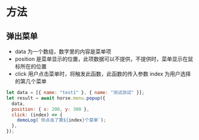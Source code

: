 # 方法

## 弹出菜单

- data 为一个数组，数字里的内容是菜单项
- position 是菜单显示的位置，此项数据可以不提供，不提供时，菜单显示在鼠标所在的位置
- click 用户点击菜单时，将触发此函数，此函数的传入参数 index 为用户选择的第几个菜单

```js
let data = [{ name: "test1" }, { name: "测试测试" }];
let result = await horse.menu.popup({
  data,
  position: { x: 200, y: 300 },
  click: (index) => {
    demoLog(`你点击了第${index}个菜单`);
  },
});
```
